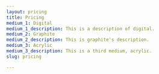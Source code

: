 ```yaml
---
layout: pricing
title: Pricing
medium_1: Digital
medium_1_description: This is a description of digital.
medium_2: Graphite
medium_2_description: This is graphite's description.
medium_3: Acrylic
medium_3_description: This is a third medium, acrylic.
slug: pricing

---
```

